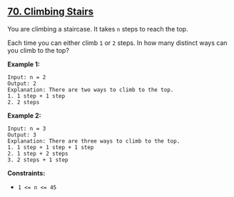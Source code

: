 ## [70. Climbing Stairs](https://leetcode.com/problems/climbing-stairs/) 

You are climbing a staircase. It takes `n` steps to reach the top.

Each time you can either climb `1` or `2` steps. In how many distinct ways can
you climb to the top?



**Example 1:**

    
    
    Input: n = 2
    Output: 2
    Explanation: There are two ways to climb to the top.
    1. 1 step + 1 step
    2. 2 steps
    

**Example 2:**

    
    
    Input: n = 3
    Output: 3
    Explanation: There are three ways to climb to the top.
    1. 1 step + 1 step + 1 step
    2. 1 step + 2 steps
    3. 2 steps + 1 step
    



**Constraints:**

  * `1 <= n <= 45`

